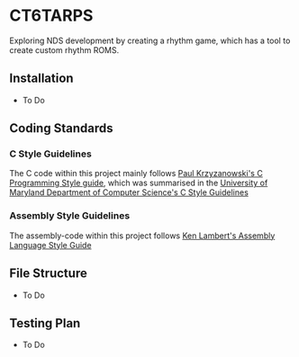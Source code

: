 # CT6TARPS
Exploring NDS development by creating a rhythm game, which has a tool to create custom rhythm ROMS.

## Installation
- To Do

## Coding Standards
### C Style Guidelines
The C code within this project mainly follows [Paul Krzyzanowski's C Programming Style guide](https://pk.org/rutgers/notes/pdf/Cstyle.pdf), which was summarised in the [University of Maryland Department of Computer Science's C Style Guidelines](https://www.cs.umd.edu/~nelson/classes/resources/cstyleguide/)

### Assembly Style Guidelines
The assembly-code within this project follows [Ken Lambert's Assembly Language Style Guide](https://simondlevy.academic.wlu.edu/files/courses/csci210w2018/LC3StyleGuide.pdf)

## File Structure
- To Do

## Testing Plan
- To Do
